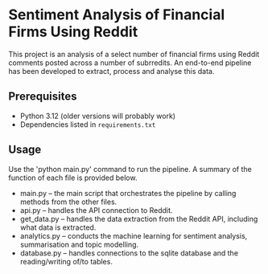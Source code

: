 # Sentiment Analysis of Financial Firms Using Reddit 
This project is an analysis of a select number of financial firms using Reddit comments posted across a number of subrredits. An end-to-end pipeline has been developed to extract, process and analyse this data. 

## Prerequisites
* Python 3.12 (older versions will probably work)
* Dependencies listed in `requirements.txt`

## Usage
 
Use the 'python main.py' command to run the pipeline. A summary of the function of each file is provided below.

* main.py – the main script that orchestrates the pipeline by calling methods from the other
files.
* api.py – handles the API connection to Reddit.
* get_data.py – handles the data extraction from the Reddit API, including what data is
extracted.
* analytics.py – conducts the machine learning for sentiment analysis, summarisation and
topic modelling.
* database.py – handles connections to the sqlite database and the reading/writing of/to
tables.
